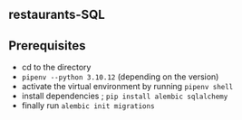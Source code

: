 ## restaurants-SQL
## Prerequisites
* cd to the directory
* `pipenv --python 3.10.12` (depending on the version)
* activate the virtual environment by running 
`pipenv shell`
* install dependencies ;
`pip install alembic sqlalchemy`
* finally run `alembic init migrations
`
